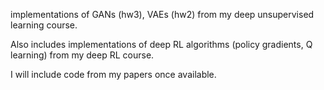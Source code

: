 implementations of GANs (hw3), VAEs (hw2) from my deep unsupervised learning course. 

Also includes implementations of deep RL algorithms (policy gradients, Q learning) from my deep RL course. 

I will include code from my papers once available.